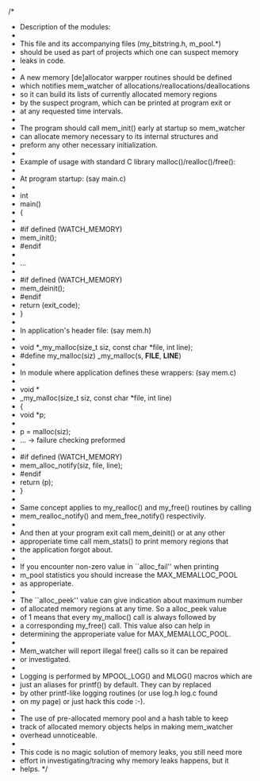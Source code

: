 /*
 * Description of the modules:
 *
 * This file and its accompanying files (my_bitstring.h, m_pool.*)
 * should be used as part of projects which one can suspect memory
 * leaks in code.
 *
 * A new memory [de]allocator warpper routines should be defined
 * which notifies mem_watcher of allocations/reallocations/deallocations
 * so it can build its lists of currently allocated memory regions
 * by the suspect program, which can be printed at program exit or
 * at any requested time intervals.
 *
 * The program should call mem_init() early at startup so mem_watcher
 * can allocate memory necessary to its internal structures and
 * preform any other necessary initialization.
 *
 * Example of usage with standard C library malloc()/realloc()/free():
 *
 * At program startup: (say main.c)
 * 
 * int
 * main()
 * {
 * 
 * #if defined (WATCH_MEMORY)
 * 	mem_init();
 * #endif
 *
 * 	...
 *
 * #if defined (WATCH_MEMORY)
 * 	mem_deinit();
 * #endif
 * 	return (exit_code);
 * }
 *
 * In application's header file: (say mem.h)
 *
 * void *_my_malloc(size_t siz, const char *file, int line);
 * #define my_malloc(siz)	_my_malloc(s, __FILE__, __LINE__)
 * 
 * In module where application defines these wrappers: (say mem.c)
 * 
 * void *
 * _my_malloc(size_t siz, const char *file, int line)
 * {
 *	void *p;
 * 	
 * 	p = malloc(siz);
 * 	...			-> failure checking preformed
 *
 * #if defined (WATCH_MEMORY)
 * 	mem_alloc_notify(siz, file, line);
 * #endif
 * 	return (p);
 * }
 *
 * Same concept applies to my_realloc() and my_free() routines by calling
 * mem_realloc_notify() and mem_free_notify() respectivily.
 *
 * And then at your program exit call mem_deinit() or at any other
 * approperiate time call mem_stats() to print memory regions that
 * the application forgot about.
 *
 * If you encounter non-zero value in ``alloc_fail'' when printing
 * m_pool statistics you should increase the MAX_MEMALLOC_POOL
 * as approperiate.
 *
 * The ``alloc_peek'' value can give indication about maximum number
 * of allocated memory regions at any time. So a alloc_peek value
 * of 1 means that every my_malloc() call is always followed by
 * a corresponding my_free() call.  This value also can help in 
 * determining the approperiate value for MAX_MEMALLOC_POOL.
 *
 * Mem_watcher will report illegal free() calls so it can be repaired
 * or investigated.
 *
 * Logging is performed by MPOOL_LOG() and MLOG() macros which are
 * just an aliases for printf() by default.  They can by replaced
 * by other printf-like logging routines (or use log.h log.c found
 * on my page) or just hack this code :-).
 *
 * The use of pre-allocated memory pool and a hash table to keep
 * track of allocated memory objects helps in making mem_watcher
 * overhead unnoticeable.
 * 
 * This code is no magic solution of memory leaks, you still need more
 * effort in investigating/tracing why memory leaks happens, but it
 * helps.
 */
